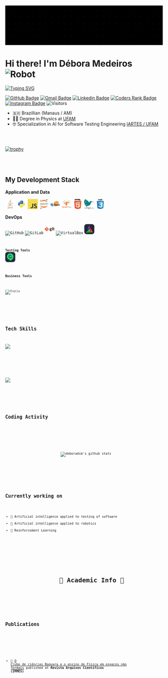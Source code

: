 
<!--
**deboradcm/deboradcm** is a ✨ _special_ ✨ repository because its `README.md` (this file) appears on your GitHub profile.

Here are some ideas to get you started:

- 🔭 I’m currently working on ...
- 🌱 I’m currently learning ...
- 👯 I’m looking to collaborate on ...
- 🤔 I’m looking for help with ...
- 💬 Ask me about ...
- 📫 How to reach me: ...
- 😄 Pronouns: ...
- ⚡ Fun fact: ...
-->


![I'm a Software Engineer (1)](https://github.com/deboradcm/deboradcm/blob/master/assets/Banner%20para%20Linkedin%20Tecnologia%20em%20Preto.gif)

# Hi there! I'm Débora Medeiros <img src="https://raw.githubusercontent.com/Tarikul-Islam-Anik/Animated-Fluent-Emojis/master/Emojis/Smilies/Robot.png" alt="Robot" width="25" height="25" />

[![Typing SVG](https://readme-typing-svg.demolab.com?font=Fira+Code&weight=600&size=19&pause=1000&color=FFFFFF&vCenter=true&random=false&width=600&height=22&lines=%F0%9F%92%BB+I'm+a+Software+Engineer;%f0%9f%a6%9c+I+live+in+Manaus+Amazonas%2C+Brazil;%F0%9F%A5%B3+I'm+a+test+engineer+%3A3;%F0%9F%91%8C%F0%9F%8F%BD+I'm+a+student+of+robotics)](https://git.io/typing-svg)

<!--
Icons: https://simpleicons.org/
-->

[![GitHub Badge](https://img.shields.io/badge/-GitHub-181717?style=flat-square&logo=GitHub&logoColor=white&link=https://github.com/deboradcm)](https://github.com/deboradcm)
[![Gmail Badge](https://img.shields.io/badge/-Gmail-c14438?style=flat-square&logo=Gmail&logoColor=white&link=mailto:deboradcm33@gmail.com)](mailto:deboradcm33@gmail.com)
[![Linkedin Badge](https://img.shields.io/badge/-LinkedIn-blue?style=flat-square&logo=Linkedin&logoColor=white&link=https://www.linkedin.com/in/deboradcm/)](https://www.linkedin.com/in/debora-costa-dev-qa/)
[![Coders Rank Badge](https://img.shields.io/badge/-Coders%20Rank-67a4ac?style=flat-square&logo=CodersRank&logoColor=white&link=https://profile.codersrank.io/user/deboradcm)](https://profile.codersrank.io/user/deboradcm)
[![Instagram Badge](https://img.shields.io/badge/-Instagram-e4405f?style=flat-square&logo=Instagram&logoColor=white&link=https://www.instagram.com/deboradcm/)](https://www.instagram.com/deboradacostamedeiros?igsh=aDMzcGdzazA1YzRy)
![Visitors](https://badges.pufler.dev/visits/deboradcm/deboradcm)


- :brazil: Brazillian (Manaus / AM)
- :man_student: Degree in Physics at [UFAM](https://ufam.edu.br/)
- :nerd_face: Specialization in AI for Software Testing Engineering [IARTES / UFAM](https://www.iartes.icomp.ufam.edu.br/)


<br/><br/>

[![trophy](https://github-profile-trophy.vercel.app/?username=deboradcm&theme=onedark)](https://github.com/deboradcm)

<br/><br/>

## My Development Stack

**Application and Data**


<code><img height="32" src="https://raw.githubusercontent.com/github/explore/80688e429a7d4ef2fca1e82350fe8e3517d3494d/topics/java/java.png" alt="Java"/></code>
<code><img height="32" src="https://raw.githubusercontent.com/github/explore/80688e429a7d4ef2fca1e82350fe8e3517d3494d/topics/python/python.png" alt="Python"/></code>
<code><img height="32" src="https://raw.githubusercontent.com/github/explore/80688e429a7d4ef2fca1e82350fe8e3517d3494d/topics/javascript/javascript.png" alt="Javascript"/></code>
<code><img height="32" src="https://raw.githubusercontent.com/github/explore/80688e429a7d4ef2fca1e82350fe8e3517d3494d/topics/jupyter-notebook/jupyter-notebook.png" alt="Jupyter Notebook"/></code>
<code><img height="32" src="https://raw.githubusercontent.com/github/explore/80688e429a7d4ef2fca1e82350fe8e3517d3494d/topics/scikit-learn/scikit-learn.png" alt="Scikit Learn"/></code>
<code><img height="32" src="https://raw.githubusercontent.com/github/explore/80688e429a7d4ef2fca1e82350fe8e3517d3494d/topics/tensorflow/tensorflow.png" alt="Tensorflow"/></code>
<code><img height="32" src="https://raw.githubusercontent.com/github/explore/80688e429a7d4ef2fca1e82350fe8e3517d3494d/topics/html/html.png" alt="HTML5"/></code>
<code><img height="32" src="https://raw.githubusercontent.com/github/explore/80688e429a7d4ef2fca1e82350fe8e3517d3494d/topics/latex/latex.png" alt="LaTeX"/></code>
<code><img height="32" src="https://raw.githubusercontent.com/github/explore/80688e429a7d4ef2fca1e82350fe8e3517d3494d/topics/css/css.png" alt="CSS"/></code>


**DevOps**

<code><img height="32" src="https://cdn3.iconfinder.com/data/icons/inficons/512/github.png" alt="GitHub"/></code>
<code><img height="32" src="https://cdn.worldvectorlogo.com/logos/gitlab.svg" alt="GitLab"/></code>
<code><img height="32" src="https://raw.githubusercontent.com/github/explore/80688e429a7d4ef2fca1e82350fe8e3517d3494d/topics/git/git.png" alt="Git"/></code>
<code><img height="32" src="https://img.utdstc.com/icon/c2f/773/c2f7733df6524599afea694769062bc12d389fb4178f8be7b644c5e802fbbc17:200" alt="VirtualBox"/></code>
<code><img height="32" src="https://github.com/tandpfun/skill-icons/blob/main/icons/CMake-Dark.svg" alt="CMake"/><code>

**Testing Tools**
<code><img height="32" src="https://github.com/tandpfun/skill-icons/blob/main/icons/Gherkin-Dark.svg" alt="GitHub"/></code>


**Business Tools**

<code><img height="32" src="https://cdn.iconscout.com/icon/free/png-512/trello-6-569395.png" alt="Trello"/></code>

<br/>

## Tech Skills

<img src="https://cr-skills-chart-widget.azurewebsites.net/api/api?username=deboradcm"></img>

<br/>

<img
  src="https://cr-ss-service.azurewebsites.net/api/ScreenShot?widget=summary&username=deboradcm&badges=5&show-avatar=false&style=--header-bg-color:%23000;--border-radius:10px"
/>

<br/>

## Coding Activity

<br/>

<p align="center">
  <img src="https://github-readme-stats.vercel.app/api?username=deboradcm&show_icons=true&theme=dracula" alt="deboradcm's github stats" />
</p>

<br/>

## Currently working on

- 📌 Artificial intelligence applied to testing of software
- 📌 Artificial intelligence applied to robotics
- 📌 Reinforcement Learning

<br/>

<h1 align="center" style="font-family: Consolas, monospace;">
	🔭 Academic Info 🔭
</h1>



<br/>

## Publications

<br/>

- 📖 [O Clube de ciências Baquara e o ensino de Física em espaços não formais](https://arqcientificosimmes.emnuvens.com.br/abi/article/view/553) published at **Revista Arquivos Científicos (IMMES)**

<br/>



